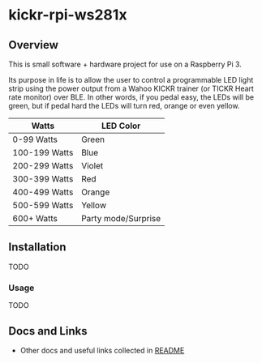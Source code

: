 # kickr-rpi-ws281x

## Overview

This is small software + hardware project for use on a Raspberry Pi 3.

Its purpose in life is to allow the user to control a programmable LED light strip using the power output from a Wahoo KICKR trainer (or TICKR Heart rate monitor) over BLE.  In other words, if you pedal easy, the LEDs will be green, but if pedal hard the LEDs will turn red, orange or even yellow.

| Watts | LED Color |
| --- | ----------- |
| 0-99 Watts | Green |
| 100-199 Watts | Blue |
| 200-299 Watts | Violet |
| 300-399 Watts | Red |
| 400-499 Watts | Orange |
| 500-599 Watts | Yellow |
| 600+ Watts | Party mode/Surprise |

## Installation

TODO

### Usage

TODO

## Docs and Links

- Other docs and useful links collected in [README](docs/README.md)
